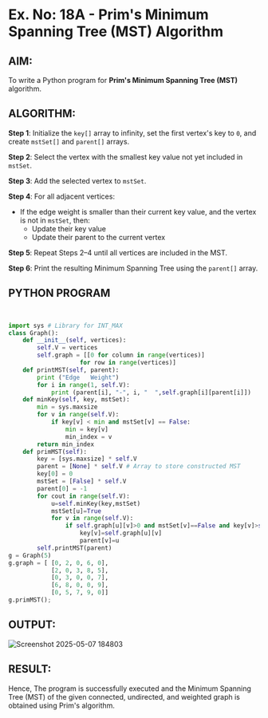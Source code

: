 # Ex. No: 18A - Prim's Minimum Spanning Tree (MST) Algorithm

## AIM:
To write a Python program for **Prim's Minimum Spanning Tree (MST)** algorithm.

## ALGORITHM:

**Step 1**: Initialize the `key[]` array to infinity, set the first vertex's key to `0`, and create `mstSet[]` and `parent[]` arrays.

**Step 2**: Select the vertex with the smallest key value not yet included in `mstSet`.

**Step 3**: Add the selected vertex to `mstSet`.

**Step 4**: For all adjacent vertices:
- If the edge weight is smaller than their current key value, and the vertex is not in `mstSet`, then:
  - Update their key value
  - Update their parent to the current vertex

**Step 5**: Repeat Steps 2–4 until all vertices are included in the MST.

**Step 6**: Print the resulting Minimum Spanning Tree using the `parent[]` array.

## PYTHON PROGRAM
```python


import sys # Library for INT_MAX
class Graph():
	def __init__(self, vertices):
		self.V = vertices
		self.graph = [[0 for column in range(vertices)]
					for row in range(vertices)]
	def printMST(self, parent):
		print ("Edge   Weight")
		for i in range(1, self.V):
			print (parent[i], "-", i, "  ",self.graph[i][parent[i]])
	def minKey(self, key, mstSet):
		min = sys.maxsize
		for v in range(self.V):
			if key[v] < min and mstSet[v] == False:
				min = key[v]
				min_index = v
		return min_index
	def primMST(self):
		key = [sys.maxsize] * self.V
		parent = [None] * self.V # Array to store constructed MST
		key[0] = 0
		mstSet = [False] * self.V
		parent[0] = -1 
		for cout in range(self.V):
		    u=self.minKey(key,mstSet)
		    mstSet[u]=True
		    for v in range(self.V):
		        if self.graph[u][v]>0 and mstSet[v]==False and key[v]>self.graph[u][v]:
		            key[v]=self.graph[u][v]
		            parent[v]=u
		self.printMST(parent)
g = Graph(5)
g.graph = [ [0, 2, 0, 6, 0],
			[2, 0, 3, 8, 5],
			[0, 3, 0, 0, 7],
			[6, 8, 0, 0, 9],
			[0, 5, 7, 9, 0]]
g.primMST();
```
## OUTPUT:

![Screenshot 2025-05-07 184803](https://github.com/user-attachments/assets/1b9f3b3e-84f9-450a-99fe-457c5d7c4b7b)


## RESULT:
Hence, The program is successfully executed and the Minimum Spanning Tree (MST) of the given connected, undirected, and weighted graph is obtained using Prim's algorithm.

